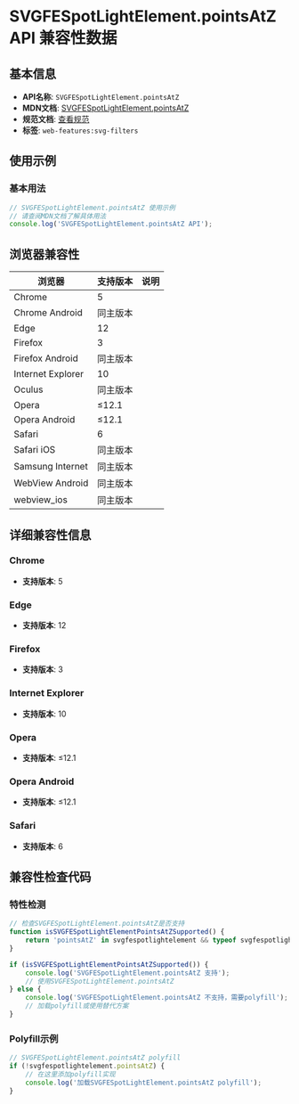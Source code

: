 # SVGFESpotLightElement.pointsAtZ API 兼容性数据

## 基本信息

- **API名称**: `SVGFESpotLightElement.pointsAtZ`
- **MDN文档**: [SVGFESpotLightElement.pointsAtZ](https://developer.mozilla.org/docs/Web/API/SVGFESpotLightElement/pointsAtZ)
- **规范文档**: [查看规范](https://drafts.fxtf.org/filter-effects/#dom-svgfespotlightelement-pointsatz)
- **标签**: `web-features:svg-filters`

## 使用示例

### 基本用法

```javascript
// SVGFESpotLightElement.pointsAtZ 使用示例
// 请查阅MDN文档了解具体用法
console.log('SVGFESpotLightElement.pointsAtZ API');
```

## 浏览器兼容性

| 浏览器 | 支持版本 | 说明 |
|--------|----------|------|
| Chrome | 5 |  |
| Chrome Android | 同主版本 |  |
| Edge | 12 |  |
| Firefox | 3 |  |
| Firefox Android | 同主版本 |  |
| Internet Explorer | 10 |  |
| Oculus | 同主版本 |  |
| Opera | ≤12.1 |  |
| Opera Android | ≤12.1 |  |
| Safari | 6 |  |
| Safari iOS | 同主版本 |  |
| Samsung Internet | 同主版本 |  |
| WebView Android | 同主版本 |  |
| webview_ios | 同主版本 |  |

## 详细兼容性信息

### Chrome

- **支持版本**: 5

### Edge

- **支持版本**: 12

### Firefox

- **支持版本**: 3

### Internet Explorer

- **支持版本**: 10

### Opera

- **支持版本**: ≤12.1

### Opera Android

- **支持版本**: ≤12.1

### Safari

- **支持版本**: 6

## 兼容性检查代码

### 特性检测

```javascript
// 检查SVGFESpotLightElement.pointsAtZ是否支持
function isSVGFESpotLightElementPointsAtZSupported() {
    return 'pointsAtZ' in svgfespotlightelement && typeof svgfespotlightelement.pointsAtZ === 'function';
}

if (isSVGFESpotLightElementPointsAtZSupported()) {
    console.log('SVGFESpotLightElement.pointsAtZ 支持');
    // 使用SVGFESpotLightElement.pointsAtZ
} else {
    console.log('SVGFESpotLightElement.pointsAtZ 不支持，需要polyfill');
    // 加载polyfill或使用替代方案
}
```

### Polyfill示例

```javascript
// SVGFESpotLightElement.pointsAtZ polyfill
if (!svgfespotlightelement.pointsAtZ) {
    // 在这里添加polyfill实现
    console.log('加载SVGFESpotLightElement.pointsAtZ polyfill');
}
```

